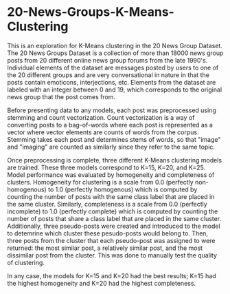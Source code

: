 # 20-News-Groups-K-Means-Clustering

This is an exploration for K-Means clustering in the 20 News Group Dataset.  The 20 News Groups Dataset is a collection of more than 18000 news group posts from 20 different online news group forums from the late 1990's.  Individual elements of the dataset are messages posted by users to one of the 20 different groups and are very conversational in nature in that the posts contain emoticons, interjections, etc.   Elements from the dataset are labeled with an integer between 0 and 19, which corresponds to the original news group that the post comes from.

Before presenting data to any models, each post was preprocessed using stemming and count vectorization. Count vectorization is a way of converting posts to a bag-of-words where each post is represented as a vector where vector elements are counts of words from the corpus. Stemming takes each post and determines stems of words, so that "image" and "imaging" are counted as similarly since they refer to the same topic. 

Once preprocessing is complete, three different K-Means clustering models are trained.  These three models correspond to K=15, K=20, and K=25.  Model performance was evaluated by homogeneity and completeness of clusters.  Homogeneity for clustering is a scale from 0.0 (perfectly non-homogenous) to 1.0 (perfectly homogenous) which is computed by counting the number of posts with the same class label that are placed in the same cluster. Similarly, completeness is a scale from 0.0 (perfectly incomplete) to 1.0 (perfectly complete) which is computed by counting the number of posts that share a class label that are placed in the same cluster.  
Additionally, three pseudo-posts were created and introduced to the model to detemrine which cluster these pesudo-posts would belong to.  Then, three posts from the cluster that each pseudo-post was assigned to were returned: the most similar post, a relatively similar post, and the most dissimilar post from the cluster.  This was done to manually test the quality of clustering. 

In any case, the models for K=15 and K=20 had the best results; K=15 had the highest homogeneity and K=20 had the highest completeness. 
